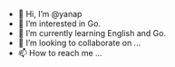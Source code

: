 - 👋 Hi, I’m @yanap
- 👀 I’m interested in Go.
- 🌱 I’m currently learning English and Go.
- 💞️ I’m looking to collaborate on ...
- 📫 How to reach me ...

<!---
yanap/yanap is a ✨ special ✨ repository because its `README.md` (this file) appears on your GitHub profile.
You can click the Preview link to take a look at your changes.
--->
